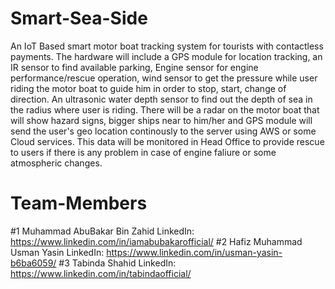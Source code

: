 # Smart-Sea-Side
An IoT Based smart motor boat tracking system for tourists with contactless payments. The hardware will include a GPS module  for location tracking, an IR sensor to find available parking, Engine sensor for engine performance/rescue operation, wind sensor to get the pressure while user riding the motor boat to guide him in order to stop, start, change of direction. An ultrasonic water depth sensor to find out the depth of sea in the radius where user is riding. There will be a radar on the motor boat that will show hazard signs, bigger ships near to him/her and GPS module will send the user's geo location continously to the server using AWS or some Cloud services. This data will be monitored in Head Office to provide rescue to users if there is any problem in case of engine faliure or some atmospheric changes.
# Team-Members
#1
Muhammad AbuBakar Bin Zahid           LinkedIn: https://www.linkedin.com/in/iamabubakarofficial/
#2
Hafiz Muhammad Usman Yasin            LinkedIn: https://www.linkedin.com/in/usman-yasin-b6ba6059/
#3
Tabinda Shahid                        LinkedIn: https://www.linkedin.com/in/tabindaofficial/
